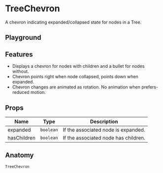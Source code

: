 <script>
    import Playground from './TreeChevronPlayground.svelte';
    import ThemePropCard from '../ThemePropCard.svelte';
</script>

# TreeChevron

A chevron indicating expanded/collapsed state for nodes in a Tree.

## Playground

<Playground />

## Features

- Displays a chevron for nodes with children and a bullet for nodes without.
- Chevron points right when node collapsed, points down when expanded.
- Chevron changes are animated as rotation. No animation when prefers-reduced motion.

## Props

| Name        | Type      | Description                          |
| ----------- | --------- | ------------------------------------ |
| expanded    | `boolean` | If the associated node is expanded.  |
| hasChildren | `boolean` | If the associated node has children. |

## Anatomy

```
TreeChevron
```
